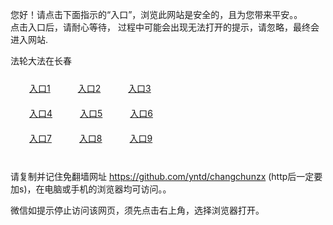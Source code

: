 您好！请点击下面指示的“入口”，浏览此网站是安全的，且为您带来平安。。 <br/>
点击入口后，请耐心等待， 过程中可能会出现无法打开的提示，请忽略，最终会进入网站. </br>

法轮大法在长春<br/>
<div style="padding:10px"><a style="margin:20px" target="_blank" href="https://d143rfyrwltgq8.cloudfront.net/2Qpsp?pexwrv" id="ccLink1" rel="nofollow">入口1</a> <a target="_blank" style="margin:20px" href="https://d31bm3euekdd93.cloudfront.net/2Qpsp?hendlfxw" id="ccLink2" rel="nofollow">入口2</a> <a style="margin:20px" target="_blank" href="https://dq2xbfonq0abf.cloudfront.net/2Qpsp?nwciqo" id="ccLink3" rel="nofollow">入口3</a></div>

<div style="padding:10px" ><a style="margin:20px" target="_blank" href="https://d143rfyrwltgq8.cloudfront.net/2Qpsp?pexwrv" id="ccLink4" rel="nofollow">入口4</a> <a style="margin:20px" href="https://d31bm3euekdd93.cloudfront.net/2Qpsp?hendlfxw" target="_blank" id="ccLink5" rel="nofollow">入口5</a> <a style="margin:20px" href="https://dq2xbfonq0abf.cloudfront.net/2Qpsp?nwciqo" target="_blank" id="ccLink6" rel="nofollow">入口6</a></div>

<div style="padding:10px"><a style="margin:20px" target="_blank" href="https://d143rfyrwltgq8.cloudfront.net/2Qpsp?pexwrv" id="ccLink7" rel="nofollow">入口7</a> <a style="margin:20px" href="https://d31bm3euekdd93.cloudfront.net/2Qpsp?hendlfxw" target="_blank" id="ccLink8" rel="nofollow">入口8</a> <a style="margin:20px" target="_blank" href="https://dq2xbfonq0abf.cloudfront.net/2Qpsp?nwciqo" id="ccLink9" rel="nofollow">入口9</a></div>

<br/>



请复制并记住免翻墙网址 https://github.com/yntd/changchunzx (http后一定要加s)，在电脑或手机的浏览器均可访问。。<br/>

微信如提示停止访问该网页，须先点击右上角，选择浏览器打开。
